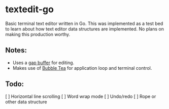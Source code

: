 # textedit-go
Basic terminal text editor written in Go. This was implemented as a test bed
to learn about how text editor data structures are implemented. No plans on 
making this production worthy.

## Notes:
* Uses a [gap buffer](https://en.wikipedia.org/wiki/Gap_buffer) for editing.
* Makes use of [Bubble Tea](https://github.com/charmbracelet/bubbletea) for application loop and terminal control.

## Todo:
[ ] Horizontal line scrolling
[ ] Word wrap mode
[ ] Undo/redo
[ ] Rope or other data structure

